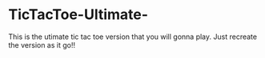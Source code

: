 # TicTacToe-Ultimate-
This is the utimate tic tac toe version that you will gonna play. Just recreate the version as it go!!
